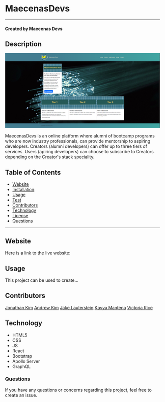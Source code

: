 # MaecenasDevs
***
#### Created by Maecenas Devs
## Description 
![alt text](./client/src/assets/images/LandingPage.png)

MaecenasDevs is an online platform where alumni of bootcamp programs who are now industry professionals, can provide mentorship to aspiring developers. Creators (alumni developers) can offer up to three tiers of services. Users (apiring developers) can choose to subscribe to Creators depending on the Creator's stack speciality. 


## Table of Contents 
* [Website](#Website)
* [Installation](#Installation)
* [Usage](#Usage)
* [Test](#Test)
* [Contributors](#contributors)
* [Technology](#technology)
* [License](license)
* [Questions](#Questions)

***

## Website
Here is a link to the live website:
[   ]()

## Usage
This project can be used to create...

## Contributors
[Jonathan Kim](https://github.com/JonathanKim424)
[Andrew Kim](https://github.com/andrewyk99)
[Jake Lauterstein](https://github.com/jakelauterstein)
[Kavya Mantena](https://github.com/KavyaMantena)
[Victoria Rice](https://github.com/vtori37)

## Technology
* HTML5
* CSS 
* JS
* React
* Bootstrap
* Apollo Server
* GraphQL


### Questions
If you have any questions or concerns regarding this project, feel free to create an issue. 
